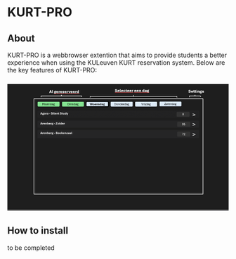 # KURT-PRO

## About

KURT-PRO is a webbrowser extention that aims to provide students a better experience when using the KULeuven KURT reservation system. Below are the key features of KURT-PRO:

### ![KURT-PRO homepage](docs/readme-screenshots/homepage.png)

## How to install

to be completed